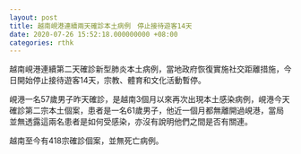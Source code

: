 ```yaml
---
layout: post
title: 越南峴港連續兩天確診本土病例　停止接待遊客14天
date: 2020-07-26 15:52:18.000000000 +08:00
categories: rthk
---
```


越南峴港連續第二天確診新型肺炎本土病例，當地政府恢復實施社交距離措施，今日開始停止接待遊客14天，宗教、體育和文化活動暫停。

峴港一名57歲男子昨天確診，是越南3個月以來再次出現本土感染病例，峴港今天確診第二宗本土個案，患者是一名61歲男子，他近一個月都無離開過峴港，當局並無透露這兩名患者是如何受感染，亦沒有說明他們之間是否有關連。

越南至今有418宗確診個案，並無死亡病例。

